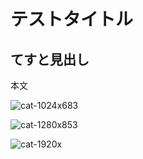 # テストタイトル

## てすと見出し

本文

![cat-1024x683](https://user-images.githubusercontent.com/10267791/137954505-fa3b1875-2d6c-4b08-8ba2-a1b75e0bc5c0.jpg)

![cat-1280x853](https://user-images.githubusercontent.com/10267791/137954524-5ba265df-4869-4088-84fa-93bbe4d88904.jpg)


![cat-1920x](https://user-images.githubusercontent.com/10267791/137954545-d359b1b2-c15a-4d2c-b9c5-e8f7f8b7af2f.jpg)
